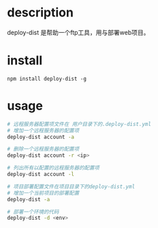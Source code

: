 # description

deploy-dist 是帮助一个ftp工具，用与部署web项目。

# install

```
npm install deploy-dist -g
```

# usage

``` bash
# 远程服务器配置项文件在 用户目录下的.deploy-dist.yml
# 增加一个远程服务器的配置项
deploy-dist account -a

# 删除一个远程服务器的配置项
deploy-dist account -r <ip>

# 列出所有以配置的远程服务器的配置项
deploy-dist account -l

# 项目部署配置文件在项目目录下的deploy-dist.yml
# 增加一个当前项目的部署配置
deploy-dist -a

# 部署一个环境的代码
deploy-dist -d <env>

```
